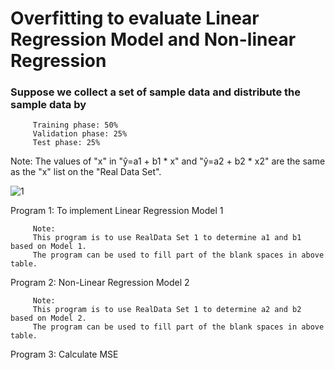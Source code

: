 # Overfitting to evaluate Linear Regression Model and Non-linear Regression

### Suppose we collect a set of sample data and distribute the sample data by

         Training phase: 50%
         Validation phase: 25%
         Test phase: 25%
         
Note: The values of "x" in "ŷ=a1 + b1 * x" and "ŷ=a2 + b2 * x2" are the same as the "x" list on the "Real Data Set".

![1](https://user-images.githubusercontent.com/81066837/120603272-af98c180-c400-11eb-99e4-9fc3d64c6370.png)


Program 1: To implement Linear Regression Model 1

         Note: 
         This program is to use RealData Set 1 to determine a1 and b1 based on Model 1.
         The program can be used to fill part of the blank spaces in above table.

Program 2: Non-Linear Regression Model 2

         Note:
         This program is to use RealData Set 1 to determine a2 and b2 based on Model 2.
         The program can be used to fill part of the blank spaces in above table.

Program 3: Calculate MSE




